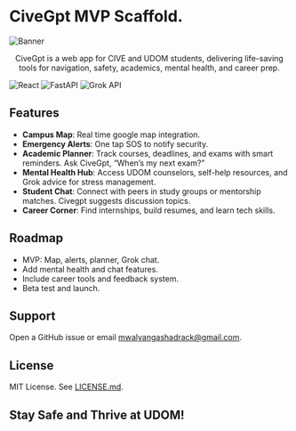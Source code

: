 # CiveGpt MVP Scaffold.

![Banner](https://capsule-render.vercel.app/api?type=venom&height=200&color=0:43cea2,100:185a9d&text=%20CiveGpt&textBg=false&desc=Your%20UDOM%20Lifeline&descAlign=79&fontAlign=50&descAlignY=70&fontColor=f7f5f5)

<p align="center">
CiveGpt is a web app for CIVE and UDOM students, delivering life-saving tools for navigation, safety, academics, mental health, and career prep.
</p>

![React](https://img.shields.io/badge/React-18.2.0-blue) ![FastAPI](https://img.shields.io/badge/FastAPI-0.68.0-green) ![Grok API](https://img.shields.io/badge/Grok-API-brightgreen)

## Features

- **Campus Map**: Real time google map integration.
- **Emergency Alerts**: One tap SOS to notify security.
- **Academic Planner**: Track courses, deadlines, and exams with smart reminders. Ask CiveGpt, “When’s my next exam?”
- **Mental Health Hub**: Access UDOM counselors, self-help resources, and Grok advice for stress management.
- **Student Chat**: Connect with peers in study groups or mentorship matches. Civegpt suggests discussion topics.
- **Career Corner**: Find internships, build resumes, and learn tech skills.

## Roadmap
- MVP: Map, alerts, planner, Grok chat.
- Add mental health and chat features.
- Include career tools and feedback system.
- Beta test and launch.

## Support
Open a GitHub issue or email [mwalyangashadrack@gmail.com](mailto:mwalyangashadrack@gmail.com).

## License
MIT License. See [LICENSE.md](LICENSE.md).

## Stay Safe and Thrive at UDOM!